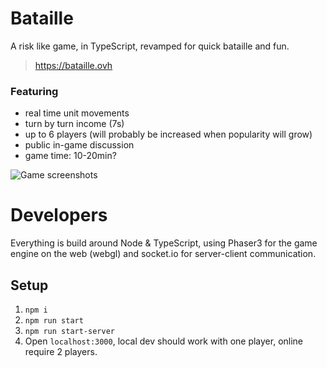 # Bataille

A risk like game, in TypeScript, revamped for quick bataille and fun.

> https://bataille.ovh

### Featuring
- real time unit movements
- turn by turn income (7s)
- up to 6 players (will probably be increased when popularity will grow)
- public in-game discussion
- game time: 10-20min? 

![Game screenshots](https://user-images.githubusercontent.com/662377/130512746-80ee7ef5-6b89-4222-948d-e14904b078f5.png)


# Developers

Everything is build around Node & TypeScript, using Phaser3 for the game engine on the web (webgl) and socket.io for server-client communication. 

## Setup

1. `npm i` 
2. `npm run start`
3. `npm run start-server`
4. Open `localhost:3000`, local dev should work with one player, online require 2 players. 


